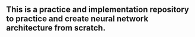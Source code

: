 ## This is a practice and implementation repository to practice and create neural network architecture from scratch.
